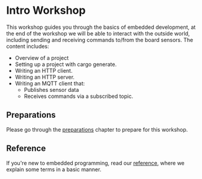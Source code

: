 # Intro Workshop

This workshop guides you through the basics of embedded development, at the end of
the workshop we will be able to interact with the outside world, including sending and receiving commands to/from the board sensors. The content includes:
- Overview of a project
- Setting up a project with cargo generate.
- Writing an HTTP client.
- Writing an HTTP server.
- Writing an MQTT client that:
  - Publishes sensor data
  - Receives commands via a subscribed topic.

 ## Preparations

 Please go through the [preparations](./02_0_preparations.md) chapter to prepare for this workshop.

 ## Reference

 If you're new to embedded programming, read our [reference](./04_7_reference.md), where we explain some terms in a basic manner.

